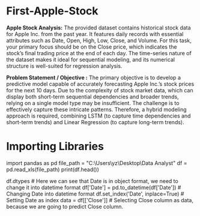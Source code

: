 # First-Apple-Stock
**Apple Stock Analysis:**
The provided dataset contains historical stock data for Apple Inc. from the past year. It features daily records with essential attributes such as Date, Open, High, Low, Close, and Volume. For this task, your primary focus should be on the Close price, which indicates the stock’s final trading price at the end of each day. The time-series nature of the dataset makes it ideal for sequential modeling, and its numerical structure is well-suited for regression analysis.

**Problem Statement / Objective :**
The primary objective is to develop a predictive model capable of accurately forecasting Apple Inc.’s stock prices for the next 10 days. Due to the complexity of stock market data, which can display both short-term sequential dependencies and broader trends, relying on a single model type may be insufficient. The challenge is to effectively capture these intricate patterns. Therefore, a hybrid modeling approach is required, combining LSTM (to capture time dependencies and short-term trends) and Linear Regression (to capture long-term trends).

# Importing Libraries 
import pandas as pd 
file_path = "C:\Users\yz\Desktop\Data Analyst" 
df = pd.read_xls(file_path) 
print(df.head())

df.dtypes # Here we can see that Date is in object format, we need to change it into datetime format 
df['Date'] = pd.to_datetime(df['Date']) # Changing Date into datetime format 
df.set_index('Date', inplace=True) # Setting Date as index
data = df[['Close']] # Selecting Close column as data, because we are going to predict Close column. 
